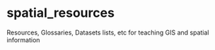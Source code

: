 # spatial_resources
Resources, Glossaries, Datasets lists, etc for teaching GIS and spatial information
